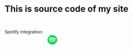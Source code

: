# This is source code of my site

Spotify integration: <a href="https://github.com/tthn0/Spotify-Readme"><img src="icons/spotify.png" alt="Spotify Icon" width="32" style="vertical-align: middle; margin: 50px 0 0 10px;"></a>
